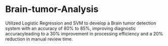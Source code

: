 # Brain-tumor-Analysis
Utilized Logistic Regression and SVM to develop a Brain tumor detection system  with an accuracy of 80% to 85%, improving diagnostic accuracyleading to a 30% improvement in processing efficiency and a 20% reduction in manual review time.
